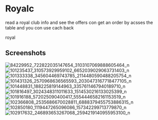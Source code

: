 # Royalc
read a royal club info and see the offers 
con get an order by acsses  the table 
and you con use cach back



royal

## Screenshots
![84229952_722822035147654_3103107069888605464_n](https://user-images.githubusercontent.com/34184239/186378767-9fb8d890-7a81-46a6-8a75-c931a9400724.jpg)
![101235437_310573929959102_6652039029063731403_n](https://user-images.githubusercontent.com/34184239/186379012-a1e3f9de-7843-47fa-97c0-03225fa25434.jpg)
![101333338_345604469743785_2114480590488205754_n](https://user-images.githubusercontent.com/34184239/186379017-045bf267-4772-4df4-8d7f-f600220de65b.jpg)
![101431326_2570968636565593_2030473167718477105_n](https://user-images.githubusercontent.com/34184239/186379023-56f22325-2bc8-42c0-8e0d-4a351adbb8e9.jpg)
![101448831_188225819144963_3357611467940189710_n](https://user-images.githubusercontent.com/34184239/186379028-938dc06e-b881-4789-bb75-4cdb9381e150.jpg)
![101816497_3024348311011633_1514530216133025399_n](https://user-images.githubusercontent.com/34184239/186379031-11b64a89-78db-4bcb-8780-2d17b8e10d45.jpg)
![101916188_572025090400417_5554446582161153519_n](https://user-images.githubusercontent.com/34184239/186379038-9be00b97-671e-4b72-b229-b2eb47a6fc34.jpg)
![102366808_2535686670028811_6888379455753886315_n](https://user-images.githubusercontent.com/34184239/186379041-bd246c0c-162b-41de-842c-714bd984031f.jpg)
![102850180_1119447265096086_157342299713779870_n](https://user-images.githubusercontent.com/34184239/186379050-937cc1cd-6392-4a16-8314-d1dc8138cca6.jpg)
![102917632_246893653267068_2594219140955953100_n](https://user-images.githubusercontent.com/34184239/186379055-d353ee84-9318-4871-91bd-2055e248d828.jpg)
